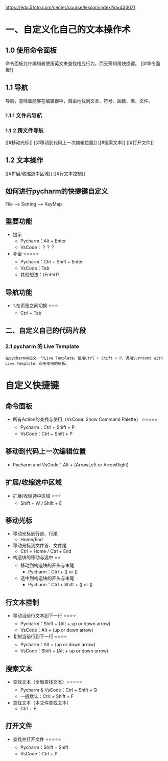 
https://edu.51cto.com/center/course/lesson/index?id=433071


# 一、自定义化自己的文本操作术

## 1.0 使用命令面板
命令面板允许编辑者使用英文来查找相应行为，而无需利用快捷键。
[[#命令面板]]

## 1.1 导航
导航，意味着能够在编辑器中，自由地找到文本、符号、函数、类、文件。
### 1.1.1 文件内导航


### 1.1.2 跨文件导航
[[#移动光标]]
[[#移动到代码上一次编辑位置]]
[[#搜索文本]]
[[#打开文件]]

## 1.2 文本操作
[[#扩展/收缩选中区域]]
[[#行文本控制]]

## 如何进行pycharm的快捷键自定义
File --> Setting --> KeyMap


## 重要功能
- 提示
  - Pycharm：Alt + Enter
  - VsCode：？？？
- 补全 ⭐⭐⭐⭐⭐
  - Pycharm：Ctrl + Shift + Enter
  - VsCode：Tab
  - 其他想法：(Enter)?


## 导航功能
- 1.在页签之间切换 ⭐⭐⭐
  - Ctrl + Tab


## 二、自定义自己的代码片段

### 2.1 pycharm 的 Live Template
	在pycharm中定义一个Live Template，使用Ctrl + Shift + P，调用Surround with Live Template，调用使用的模板。


# 自定义快捷键

## 命令面板
- 所有Action的查找与使用（VsCode: Show Command Palette） ⭐⭐⭐⭐⭐
  - Pycharm：Ctrl + Shift + P
  - VsCode：Ctrl + Shift + P

## 移动到代码上一次编辑位置
- Pycharm and VsCode：Alt + (ArrowLeft or ArrowRight)

## 扩展/收缩选中区域
- 扩展/收缩选中区域 ⭐⭐⭐
  - Shift + W / Shift + E

## 移动光标
- 移动光标到行首、行尾
  - Home/End
- 移动光标到文件首、文件尾
  - Ctrl + Home / Ctrl + End
- 构造块的移动与选中 ⭐⭐
  - 移动到构造块的开头与末尾
    - Pycharm：Ctrl + ([ or ])
  - 选中到构造块的开头与末尾
    - Pycharm：Ctrl + Shift + ([ or ])

## 行文本控制
- 移动当前行文本到下一行 ⭐⭐⭐⭐
  - Pycharm：Shift + (Alt + up or down arrow)
  - VsCode：Alt + (up or down arrow)
- 复制当前行到下一行 ⭐⭐⭐⭐
  - Pycharm：Alt + (up or down arrow)
  - VsCode：Shift + (Alt + up or down arrow)

## 搜索文本
- 查找文本（全局查找文本）⭐⭐⭐⭐⭐
  - Pycharm & VsCode：Ctrl + Shift + Q
  - 一般默认：Ctrl + Shift + F
- 查找文本（本文件查找文本）
  - Ctrl + F

## 打开文件
- 查找并打开文件 ⭐⭐⭐⭐⭐
  - Pycharm：Shift + Shift
  - VsCode：Ctrl + P
